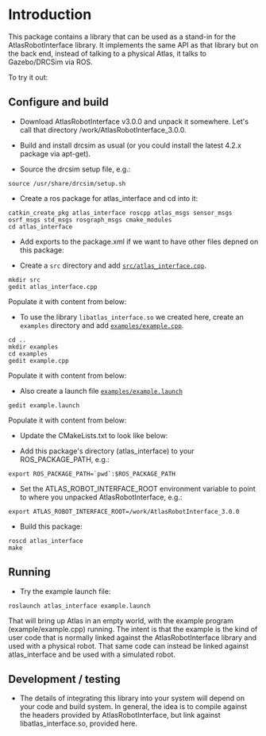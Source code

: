 # Introduction

This package contains a library that can be used as a stand-in for the
AtlasRobotInterface library.  It implements the same API as that library but on
the back end, instead of talking to a physical Atlas, it talks to 
Gazebo/DRCSim via ROS.

To try it out:

## Configure and build

* Download AtlasRobotInterface v3.0.0 and unpack it somewhere.  Let's call that directory /work/AtlasRobotInterface_3.0.0.

* Build and install drcsim as usual (or you could install the latest 4.2.x package via apt-get).

* Source the drcsim setup file, e.g.:

~~~
source /usr/share/drcsim/setup.sh
~~~

* Create a ros package for atlas_interface and cd into it:

~~~
catkin_create_pkg atlas_interface roscpp atlas_msgs sensor_msgs osrf_msgs std_msgs rosgraph_msgs cmake_modules
cd atlas_interface
~~~

* Add exports to the package.xml if we want to have other files depned on this package:
<include src='http://bitbucket.org/osrf/gazebo_tutorials/raw/issue_24_atlas_robot_interface_drcsim_4/drcsim_atlas_robot_interface/files/atlas_interface/package.xml' />

* Create a `src` directory and add [`src/atlas_interface.cpp`](http://bitbucket.org/osrf/gazebo_tutorials/raw/issue_24_atlas_robot_interface_drcsim_4/drcsim_atlas_robot_interface/files/atlas_interface/src/atlas_interface.cpp).

~~~
mkdir src
gedit atlas_interface.cpp
~~~

Populate it with content from below:
<include src='http://bitbucket.org/osrf/gazebo_tutorials/raw/issue_24_atlas_robot_interface_drcsim_4/drcsim_atlas_robot_interface/files/atlas_interface/src/atlas_interface.cpp' />

* To use the library `libatlas_interface.so` we created here, create an `examples` directory and add [`examples/example.cpp`](http://bitbucket.org/osrf/gazebo_tutorials/raw/issue_24_atlas_robot_interface_drcsim_4/drcsim_atlas_robot_interface/files/atlas_interface/examples/example.cpp).

~~~
cd ..
mkdir examples
cd examples
gedit example.cpp
~~~

Populate it with content from below:
<include src='http://bitbucket.org/osrf/gazebo_tutorials/raw/issue_24_atlas_robot_interface_drcsim_4/drcsim_atlas_robot_interface/files/atlas_interface/examples/example.cpp' />

* Also create a launch file [`examples/example.launch`](http://bitbucket.org/osrf/gazebo_tutorials/raw/issue_24_atlas_robot_interface_drcsim_4/drcsim_atlas_robot_interface/files/atlas_interface/examples/example.launch)

~~~
gedit example.launch
~~~

Populate it with content from below:
<include src='http://bitbucket.org/osrf/gazebo_tutorials/raw/issue_24_atlas_robot_interface_drcsim_4/drcsim_atlas_robot_interface/files/atlas_interface/examples/example.launch' />

* Update the CMakeLists.txt to look like below:
<include src='http://bitbucket.org/osrf/gazebo_tutorials/raw/issue_24_atlas_robot_interface_drcsim_4/drcsim_atlas_robot_interface/files/atlas_interface/CMakeLists.txt' />

* Add this package's directory (atlas_interface) to your ROS_PACKAGE_PATH, e.g.:

~~~
export ROS_PACKAGE_PATH=`pwd`:$ROS_PACKAGE_PATH
~~~

* Set the ATLAS_ROBOT_INTERFACE_ROOT environment variable to point to where
you unpacked AtlasRobotInterface, e.g.:

~~~
export ATLAS_ROBOT_INTERFACE_ROOT=/work/AtlasRobotInterface_3.0.0
~~~

* Build this package:

~~~
roscd atlas_interface
make
~~~

## Running

* Try the example launch file:

~~~
roslaunch atlas_interface example.launch
~~~

That will bring up Atlas in an empty world, with the example program
(example/example.cpp) running.  The intent is that the example is the kind of
user code that is normally linked against the AtlasRobotInterface library and
used with a physical robot.  That same code can instead be linked against 
atlas_interface and be used with a simulated robot.

## Development / testing

* The details of integrating this library into your system will depend on your
code and build system.  In general, the idea is to compile against the headers
provided by AtlasRobotInterface, but link against libatlas_interface.so,
provided here.
